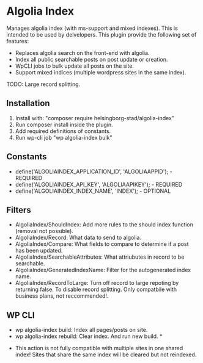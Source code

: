 # Algolia Index

Manages algolia index (with ms-support and mixed indexes). This is intended to be used by delvelopers. This plugin provide the following set of features:

 - Replaces algolia search on the front-end with algolia. 
 - Index all public searchable posts on post update or creation.
 - WpCLI jobs to bulk update all posts on the site. 
 - Support mixed indices (multiple wordpress sites in the same index). 

 TODO: Large record splitting. 

 ## Installation

 1. Install with: "composer require helsingborg-stad/algolia-index"
 2. Run composer install inside the plugin. 
 3. Add required definitions of constants.  
 3. Run wp-cli job "wp algolia-index bulk"

## Constants

- define('ALGOLIAINDEX_APPLICATION_ID', 'ALGOLIAAPPID'); - REQUIRED
- define('ALGOLIAINDEX_API_KEY', 'ALGOLIAAPIKEY'); - REQUIRED
- define('ALGOLIAINDEX_INDEX_NAME', 'INDEX'); - OPTIONAL

## Filters

- AlgoliaIndex/ShouldIndex: Add more rules to the should index function (removal not possible).
- AlgoliaIndex/Record: What data to send to algolia.
- AlgoliaIndex/Compare: What fields to compare to determine if a post has been updated.
- AlgoliaIndex/SearchableAttributes: What attriubutes in record to be searchable.
- AlgoliaIndex/GeneratedIndexName: Filter for the autogenerated index name.
- AlgoliaIndex/RecordToLarge: Turn off record to large repoting by returning false. To disable record splitting. Only compatbile with business plans, not reccommended!. 

## WP CLI

- wp algolia-index build: Index all pages/posts on site.
- wp algolia-index rebuild: Clear index. And run new build. *

* This action is not fully compatible with multiple sites in one shared index! Sites that share the same index will be cleared but not reindexed. 